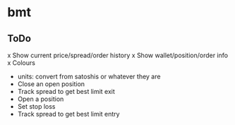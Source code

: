 # bmt

## ToDo
x Show current price/spread/order history
x Show wallet/position/order info
x Colours
* units: convert from satoshis or whatever they are
* Close an open position
 * Track spread to get best limit exit
* Open a position
 * Set stop loss
 * Track spread to get best limit entry
